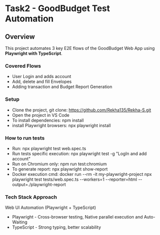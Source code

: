# Task2 - GoodBudget Test Automation

## Overview
This project automates 3 key E2E flows of the GoodBudget Web App using **Playwright with TypeScript**.

### Covered Flows
- User Login and adds account
- Add, delete and fill Envelopes
- Adding transaction and Budget Report Generation

### Setup

- Clone the project, git clone: https://github.com/Rekha135/Rekha-S.git
- Open the project in VS Code
- To install dependencies: npm install
- install Playwright browsers: npx playwright install

### How to run tests

- Run: npx playwright test web.spec.ts
- Run tests specific execution: npx playwright test -g "LogIn and add account"
- Run on Chromium only: npm run test:chromium
- To generate report: npx playwright show-report
- Docker execution cmd: docker run --rm -it my-playwright-project npx playwright test tests/web.spec.ts --workers=1 --reporter=html --output=./playwright-report

### Tech Stack Approach

Web UI Automation (Playwright + TypeScript)
- Playwright - Cross-browser testing, Native parallel execution and Auto-Waiting
- TypeScript - Strong typing, better scalability




